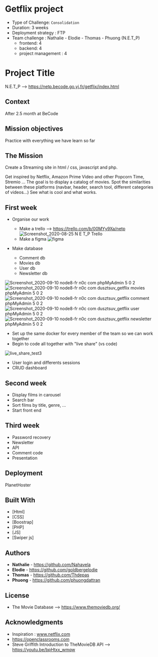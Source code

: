 # Getflix project

- Type of Challenge: `Consolidation`
- Duration: 3 weeks
- Deployment strategy : FTP
- Team challenge : Nathalie - Elodie - Thomas - Phuong (N.E.T_P)
  - frontend: 4
  - backend: 4
  - project management : 4

# Project Title

N.E.T_P --> https://netp.becode.go.yj.fr/getflix/index.html

## Context

After 2.5 month at BeCode

## Mission objectives

Practice with everything we have learn so far

## The Mission

Create a Streaming site in html / css, javascript and php.

Get inspired by Netflix, Amazon Prime Video and other Popcorn Time, Stremio ... The goal is to display a catalog of movies. Spot the similarities between these platforms (navbar, header, search tool, different categories of videos…) See what is cool and what works.

## First week

- Organise our work

  - Make a trello --> https://trello.com/b/00MYy9Xa/netp
    ![Screenshot_2020-08-25 N E T_P Trello](https://user-images.githubusercontent.com/66432325/91146556-57859f80-e6b7-11ea-8983-344fbfb99192.png)
  - Make a figma
    ![figma](https://user-images.githubusercontent.com/66432325/91146263-ef36be00-e6b6-11ea-8144-30c5f2134722.gif)

- Make database
  - Comment db
  - Movies db
  - User db
  - Newsletter db

![Screenshot_2020-09-10 node8-fr n0c com phpMyAdmin 5 0 2](https://user-images.githubusercontent.com/66432325/92716947-ca517480-f35f-11ea-9d3f-8fe32309003d.png) \
![Screenshot_2020-09-10 node8-fr n0c com dusztsuv_getflix movies phpMyAdmin 5 0 2](https://user-images.githubusercontent.com/66432325/92716943-c9b8de00-f35f-11ea-99f5-5a94542e5b9c.png) \
![Screenshot_2020-09-10 node8-fr n0c com dusztsuv_getflix comment phpMyAdmin 5 0 2](https://user-images.githubusercontent.com/66432325/92716945-ca517480-f35f-11ea-9564-89a7407521ca.png) \
![Screenshot_2020-09-10 node8-fr n0c com dusztsuv_getflix user phpMyAdmin 5 0 2](https://user-images.githubusercontent.com/66432325/92716950-caea0b00-f35f-11ea-8ab2-a02fda9c5d2f.png) \
![Screenshot_2020-09-10 node8-fr n0c com dusztsuv_getflix newsletter phpMyAdmin 5 0 2](https://user-images.githubusercontent.com/66432325/92716951-caea0b00-f35f-11ea-9f07-12ef99403dc1.png)

- Set up the same docker for every member of the team so we can work together
- Begin to code all together with "live share" (vs code)

![live_share_test3](https://user-images.githubusercontent.com/66432325/92717065-eead5100-f35f-11ea-94dc-51df9ef73a0a.gif)

- User login and differents sessions
- CRUD dashboard

## Second week

- Display films in carousel
- Search bar
- Sort films by title, genre, ...
- Start front end

## Third week

- Password recovery
- Newsletter
- API
- Comment code
- Presentation

## Deployment

PlanetHoster

## Built With

- [Html]
- [CSS]
- [Boostrap]
- [PHP]
- [JS]
- [Swiper js]

## Authors

- **Nathalie** - https://github.com/Nahavela
- **Elodie** - https://github.com/goldbergelodie
- **Thomas** - https://github.com/Thdepas
- **Phuong** - https://github.com/phuongdattran

## License

- The Movie Database --> https://www.themoviedb.org/

## Acknowledgments

- Inspiration : www.netflix.com
- https://openclassrooms.com
- Steve Griffith Introduction to TheMovieDB API --> https://youtu.be/bpHtxx_wmqw
